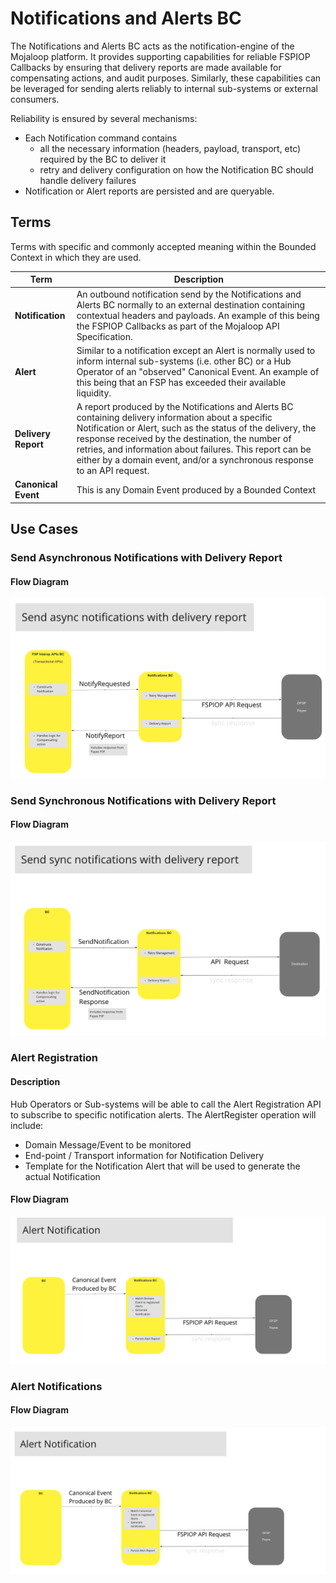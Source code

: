 # Notifications and Alerts BC

The Notifications and Alerts BC acts as the notification-engine of the Mojaloop platform. It provides supporting capabilities for reliable FSPIOP Callbacks by ensuring that delivery reports are made available for compensating actions, and audit purposes. Similarly, these capabilities can be leveraged for sending alerts reliably to internal sub-systems or external consumers.

Reliability is ensured by several mechanisms:

- Each Notification command contains
  - all the necessary information (headers, payload, transport, etc) required by the BC to deliver it
  - retry and delivery configuration on how the Notification BC should handle delivery failures
- Notification or Alert reports are persisted and are queryable.

## Terms

Terms with specific and commonly accepted meaning within the Bounded Context in which they are used.

| Term | Description |
|---|---|
| **Notification** | An outbound notification send by the Notifications and Alerts BC normally to an external destination containing contextual headers and payloads. An example of this being the FSPIOP Callbacks as part of the Mojaloop API Specification. |
| **Alert** | Similar to a notification except an Alert is normally used to inform internal sub-systems (i.e. other BC) or a Hub Operator of an "observed" Canonical Event. An example of this being that an FSP has exceeded their available liquidity. |
| **Delivery Report** | A report produced by the Notifications and Alerts BC containing delivery information about a specific Notification or Alert, such as the status of the delivery, the response received by the destination, the number of retries, and information about failures. This report can be either by a domain event, and/or a synchronous response to an API request. |
| **Canonical Event** | This is any Domain Event produced by a Bounded Context |

## Use Cases

### Send Asynchronous Notifications with Delivery Report

#### Flow Diagram

![Use Case - Send Async Notifications with Delivery Report](./assets/sendAsyncNotificationWithDeliveryReport.png)

### Send Synchronous Notifications with Delivery Report

#### Flow Diagram

![Use Case - Send Sync Notifications with Delivery Report](./assets/sendSyncNotificationWithDeliveryReport.png)

<!-- Footnotes themselves at the bottom. -->

### Alert Registration

#### Description

Hub Operators or Sub-systems will be able to call the Alert Registration API to subscribe to specific notification alerts. The AlertRegister operation will include:

- Domain Message/Event to be monitored
- End-point / Transport information for Notification Delivery
- Template for the Notification Alert that will be used to generate the actual Notification

#### Flow Diagram

![Use Case - Send Sync Notifications with Delivery Report](./assets/alertRegistration.png)

### Alert Notifications

#### Flow Diagram

![Use Case - Send Sync Notifications with Delivery Report](./assets/alertNotification.png)

<!-- Footnotes themselves at the bottom. -->
<!--## Notes

[^1]: Common Interfaces: [Mojaloop Common Interface List](../../commonInterfaces.md)-->
